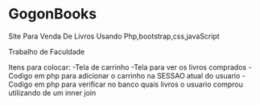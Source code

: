 # GogonBooks
Site Para Venda De Livros Usando Php,bootstrap,css,javaScript

Trabalho de Faculdade

Itens para colocar:
-Tela de carrinho
-Tela para ver os livros comprados
-Codigo em php para adicionar o carrinho na SESSAO atual do usuario
-Codigo em php para verificar no banco quais livros o usuario comprou utilizando de um inner join

